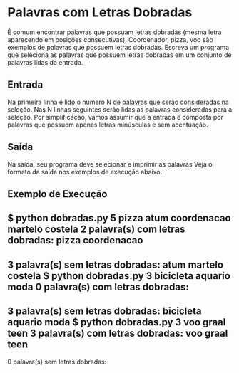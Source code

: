 # Palavras com Letras Dobradas

É comum encontrar palavras que
possuam letras dobradas (mesma
letra aparecendo em posições
consecutivas). Coordenador,
pizza, voo são exemplos de
palavras que possuem letras
dobradas. Escreva um programa
que seleciona as palavras que
possuem letras dobradas em um
conjunto de palavras lidas da
entrada.

## Entrada
Na primeira linha é lido o
número N de palavras que serão
consideradas na seleção. Nas N
linhas seguintes serão lidas as
palavras consideradas para a
seleção. Por simplificação,
vamos assumir que a entrada é
composta por palavras que possuem
apenas letras minúsculas e
sem acentuação.

## Saída
Na saída, seu programa deve
selecionar e imprimir as
palavras Veja o formato da
saída nos exemplos de execução
abaixo.

## Exemplo de Execução

$ python dobradas.py
5
pizza
atum
coordenacao
martelo
costela
2 palavra(s) com letras dobradas:
pizza
coordenacao
---
3 palavra(s) sem letras dobradas:
atum
martelo
costela
$ python dobradas.py
3
bicicleta
aquario
moda
0 palavra(s) com letras dobradas:
---
3 palavra(s) sem letras dobradas:
bicicleta
aquario
moda
$ python dobradas.py
3
voo
graal
teen
3 palavra(s) com letras dobradas:
voo
graal
teen
---
0 palavra(s) sem letras dobradas:


